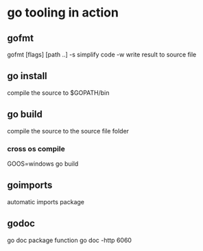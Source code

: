 # go tooling in action
## gofmt
gofmt [flags]  [path ..]
 -s simplify code
 -w write result to source file

## go install
 compile the source to $GOPATH/bin

## go build
 compile the source to the source file folder
### cross os compile 
 GOOS=windows go build

## goimports 
automatic imports package

## godoc
go doc package function
go doc -http 6060
